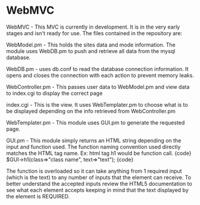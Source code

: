 # WebMVC

 WebMVC - This MVC is currently in development. It is in the very early stages and isn't ready for use. The files contained in the repository are:

WebModel.pm - This holds the sites data and mode information. The module uses WebDB.pm to push and retrieve all data from the mysql database. 

WebDB.pm - uses db.conf to read the database connection information. It opens and closes the connection with each action to prevent memory leaks. 

WebController.pm - This passes user data to WebModel.pm and view data to index.cgi to display the correct page 

index.cgi - This is the view. It uses WebTemplater.pm to choose what is to be displayed depending on the info retrieved from WebController.pm

WebTemplater.pm - This module uses GUI.pm to generate the requested page.

GUI.pm - This module simply returns an HTML string depending on the input and function used. The function naming convention used directly matches the HTML tag name. Ex: html tag h1 would be function call.
{code}
$GUI->h1(class=>"class name", text=>"text");
{code}

The function is overloaded so it can take anything from 1 required input (which is the text) to any number of inputs that the element can receive. To better understand the accepted inputs review the HTML5 documentation to see what each element accepts keeping in mind that the text displayed by the element is REQUIRED.



